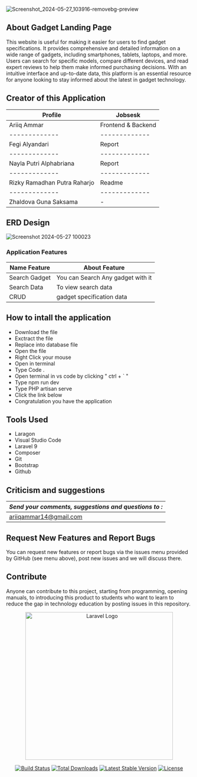 ![Screenshot_2024-05-27_103916-removebg-preview](https://github.com/Ariiqammar/MK3KLOMPOK5/assets/132645146/fc61926c-6510-4065-abb2-785db3ad79b4)
## About Gadget Landing Page

This website is useful for making it easier for users to find gadget specifications. It provides comprehensive and detailed information on a wide range of gadgets, including smartphones, tablets, laptops, and more. Users can search for specific models, compare different devices, and read expert reviews to help them make informed purchasing decisions. With an intuitive interface and up-to-date data, this platform is an essential resource for anyone looking to stay informed about the latest in gadget technology.

## Creator of this Application

|   Profile   |   Jobsesk   |
|-------------|-------------|
| Ariiq Ammar |    Frontend & Backend    |
|-------------|-------------|
| Fegi Alyandari |    Report    |
|-------------|-------------|
| Nayla Putri Alphabriana |    Report    |
|-------------|-------------|
| Rizky Ramadhan Putra Raharjo |    Readme    |
|-------------|-------------|
| Zhaldova Guna Saksama |    -    |


## ERD Design
![Screenshot 2024-05-27 100023](https://github.com/Ariiqammar/MK3KLOMPOK5/assets/132645146/be0b336f-3aa1-4976-9923-7a2f3b91c1ec)

### Application Features

|  Name Feature |  About Feature |
|---------------|----------------|
| Search Gadget | You can Search Any gadget with it  |
|  Search Data  | To view search data   |
| CRUD  | gadget specification data  |

## How to intall the application

- Download the file
- Exctract the file
- Replace into database file
- Open the file
- Right Click your mouse
- Open in terminal
- Type Code .
- Open terminal in vs code by clicking " ctrl + ` "
- Type npm run dev
- Type PHP artisan serve
- Click the link below
- Congratulation you have the application

## Tools Used

- Laragon
- Visual Studio Code
- Laravel 9
- Composer
- Git
- Bootstrap
- Github

## Criticism and suggestions

|   ***Send your comments, suggestions and questions to :***   |
|-------------|
| ariiqammar14@gmail.com | 
## Request New Features and Report Bugs

You can request new features or report bugs via the issues menu provided by GitHub (see menu above), post new issues and we will discuss there.

## Contribute

Anyone can contribute to this project, starting from programming, opening manuals, to introducing this product to students who want to learn to reduce the gap in technology education by posting issues in this repository.

<p align="center"><a href="https://laravel.com" target="_blank"><img src="https://raw.githubusercontent.com/laravel/art/master/logo-lockup/5%20SVG/2%20CMYK/1%20Full%20Color/laravel-logolockup-cmyk-red.svg" width="400" alt="Laravel Logo"></a></p>

<p align="center">
<a href="https://github.com/laravel/framework/actions"><img src="https://github.com/laravel/framework/workflows/tests/badge.svg" alt="Build Status"></a>
<a href="https://packagist.org/packages/laravel/framework"><img src="https://img.shields.io/packagist/dt/laravel/framework" alt="Total Downloads"></a>
<a href="https://packagist.org/packages/laravel/framework"><img src="https://img.shields.io/packagist/v/laravel/framework" alt="Latest Stable Version"></a>
<a href="https://packagist.org/packages/laravel/framework"><img src="https://img.shields.io/packagist/l/laravel/framework" alt="License"></a>
</p>
